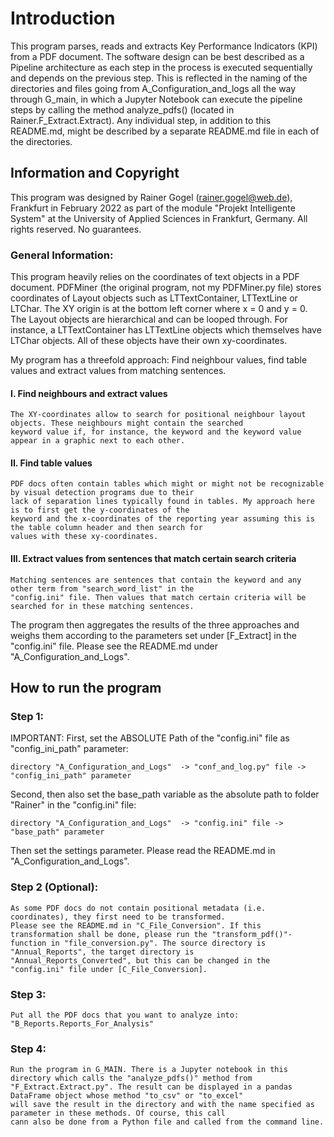 # Introduction
This program parses, reads and extracts Key Performance Indicators (KPI) from a PDF document.
The software design can be best described as a Pipeline architecture as each step in the process
is executed sequentially and depends on the previous step. This is reflected in the naming of the
directories and files going from A_Configuration_and_logs all the way through G_main, in which a Jupyter Notebook
can execute the pipeline steps by calling the method analyze_pdfs() (located in Rainer.F_Extract.Extract).
Any individual step, in addition to this README.md, might be described by a separate README.md file in each of the 
directories. 

## Information and Copyright
This program was designed by Rainer Gogel (rainer.gogel@web.de), Frankfurt in February 2022 as part of the module 
"Projekt Intelligente System" at the University of Applied Sciences in Frankfurt, Germany.
All rights reserved. No guarantees.


### General Information:
This program heavily relies on the coordinates of text objects in a PDF document. PDFMiner (the original program, not
my PDFMiner.py file) stores coordinates of Layout objects such as LTTextContainer, LTTextLine or LTChar. The XY origin is
at the bottom left corner where x = 0 and y = 0. The Layout objects are hierarchical and can be looped through. For 
instance, a LTTextContainer has LTTextLine objects which themselves have LTChar objects. All of these objects have their
own xy-coordinates.

My program has a threefold approach: 
Find neighbour values, find table values and extract values from matching sentences.

#### I. Find neighbours and extract values
    The XY-coordinates allow to search for positional neighbour layout objects. These neighbours might contain the searched
    keyword value if, for instance, the keyword and the keyword value appear in a graphic next to each other. 

#### II. Find table values
    PDF docs often contain tables which might or might not be recognizable by visual detection programs due to their
    lack of separation lines typically found in tables. My approach here is to first get the y-coordinates of the 
    keyword and the x-coordinates of the reporting year assuming this is the table column header and then search for 
    values with these xy-coordinates.

#### III. Extract values from sentences that match certain search criteria
    Matching sentences are sentences that contain the keyword and any other term from "search_word_list" in the 
    "config.ini" file. Then values that match certain criteria will be searched for in these matching sentences.

The program then aggregates the results of the three approaches and weighs them according to the parameters set under
[F_Extract] in the "config.ini" file. Please see the README.md under "A_Configuration_and_Logs".


## How to run the program
### Step 1: 
IMPORTANT: 
First, set the ABSOLUTE Path of the "config.ini" file  as "config_ini_path" parameter: 

    directory "A_Configuration_and_Logs"  -> "conf_and_log.py" file -> "config_ini_path" parameter 

Second, then also set the base_path variable as the absolute path to folder "Rainer" in the "config.ini" file:

    directory "A_Configuration_and_Logs"  -> "config.ini" file -> "base_path" parameter 

Then set the settings parameter. Please read the README.md in "A_Configuration_and_Logs".

### Step 2 (Optional):
    As some PDF docs do not contain positional metadata (i.e. coordinates), they first need to be transformed.
    Please see the README.md in "C_File_Conversion". If this transformation shall be done, please run the "transform_pdf()"-
    function in "file_conversion.py". The source directory is "Annual_Reports", the target directory is 
    "Annual_Reports_Converted", but this can be changed in the "config.ini" file under [C_File_Conversion].

### Step 3:
    Put all the PDF docs that you want to analyze into: "B_Reports.Reports_For_Analysis"

### Step 4:
    Run the program in G_MAIN. There is a Jupyter notebook in this directory which calls the "analyze_pdfs()" method from
    "F_Extract.Extract.py". The result can be displayed in a pandas DataFrame object whose method "to_csv" or "to_excel"
    will save the result in the directory and with the name specified as parameter in these methods. Of course, this call
    cann also be done from a Python file and called from the command line.
